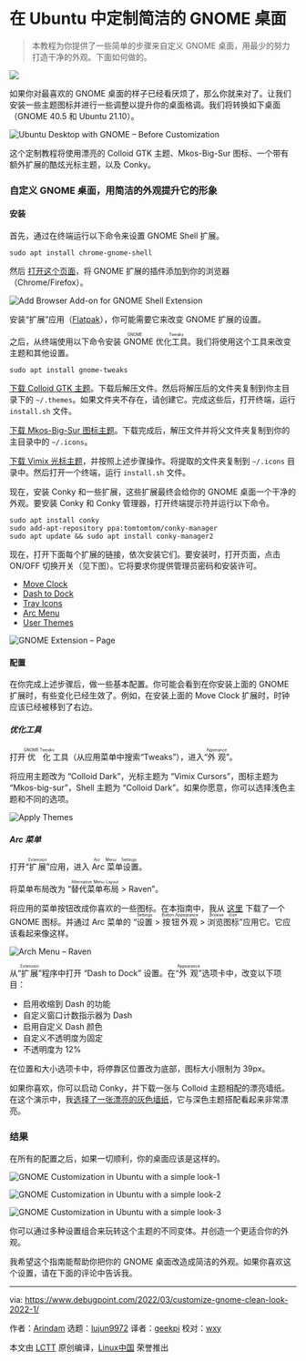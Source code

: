 [#]: subject: "Customize GNOME Desktop in Ubuntu with a Clean Look"
[#]: via: "https://www.debugpoint.com/2022/03/customize-gnome-clean-look-2022-1/"
[#]: author: "Arindam https://www.debugpoint.com/author/admin1/"
[#]: collector: "lujun9972"
[#]: translator: "geekpi"
[#]: reviewer: "wxy"
[#]: publisher: "wxy"
[#]: url: "https://linux.cn/article-14393-1.html"

在 Ubuntu 中定制简洁的 GNOME 桌面
======

> 本教程为你提供了一些简单的步骤来自定义 GNOME 桌面，用最少的努力打造干净的外观。下面如何做的。

![](https://img.linux.net.cn/data/attachment/album/202203/25/095452nw8pt6pxu9owwsks.jpg)

如果你对最喜欢的 GNOME 桌面的样子已经看厌烦了，那么你就来对了。让我们安装一些主题图标并进行一些调整以提升你的桌面格调。我们将转换如下桌面（GNOME 40.5 和 Ubuntu 21.10）。

![Ubuntu Desktop with GNOME – Before Customization][1]

这个定制教程将使用漂亮的 Colloid GTK 主题、Mkos-Big-Sur 图标、一个带有额外扩展的酷炫光标主题，以及 Conky。

### 自定义 GNOME 桌面，用简洁的外观提升它的形象

#### 安装

首先，通过在终端运行以下命令来设置 GNOME Shell 扩展。

```
sudo apt install chrome-gnome-shell
```

然后 [打开这个页面][2]，将 GNOME 扩展的插件添加到你的浏览器（Chrome/Firefox）。

![Add Browser Add-on for GNOME Shell Extension][3]

安装“扩展”应用（[Flatpak][4]），你可能需要它来改变 GNOME 扩展的设置。

之后，从终端使用以下命令安装 <ruby>GNOME 优化工具<rt>GNOME Tweaks</rt></ruby>。我们将使用这个工具来改变主题和其他设置。

```
sudo apt install gnome-tweaks
```

[下载 Colloid GTK 主题][5]。下载后解压文件。然后将解压后的文件夹复制到你主目录下的 `~/.themes`。如果文件夹不存在，请创建它。完成这些后，打开终端，运行 `install.sh` 文件。

[下载 Mkos-Big-Sur 图标主题][6]。下载完成后，解压文件并将父文件夹复制到你的主目录中的 `~/.icons`。

[下载 Vimix 光标主题][7]，并按照上述步骤操作。将提取的文件夹复制到 `~/.icons` 目录中。然后打开一个终端，运行 `install.sh` 文件。

现在，安装 Conky 和一些扩展，这些扩展最终会给你的 GNOME 桌面一个干净的外观。要安装 Conky 和 Conky 管理器，打开终端提示符并运行以下命令。

```
sudo apt install conky
sudo add-apt-repository ppa:tomtomtom/conky-manager
sudo apt update && sudo apt install conky-manager2
```

现在，打开下面每个扩展的链接，依次安装它们。要安装时，打开页面，点击 ON/OFF 切换开关（见下图）。它将要求你提供管理员密码和安装许可。

* [Move Clock][8]
* [Dash to Dock][9]
* [Tray Icons][10]
* [Arc Menu][11]
* [User Themes][12]

![GNOME Extension – Page][13]

#### 配置

在你完成上述步骤后，做一些基本配置。你可能会看到在你安装上面的 GNOME 扩展时，有些变化已经生效了。例如，在安装上面的 Move Clock 扩展时，时钟应该已经被移到了右边。

##### 优化工具

打开<ruby>优化<rt>GNOME Tweaks</rt></ruby>工具（从应用菜单中搜索“Tweaks”），进入“<ruby>外观<rt>Apperance</rt></ruby>”。

将应用主题改为 “Colloid Dark”，光标主题为 “Vimix Cursors”，图标主题为 “Mkos-big-sur”，Shell 主题为 “Colloid Dark”。如果你愿意，你可以选择浅色主题和不同的选项。

![Apply Themes][15]

##### Arc 菜单

打开“<ruby>扩展<rt>Extension</rt></ruby>”应用，进入 <ruby>Arc 菜单设置<rt>Arc Menu Settings</rt></ruby>。

将菜单布局改为 “<ruby>替代菜单布局<rt>Alternative Menu Layout</rt></ruby> > Raven”。

将应用的菜单按钮改成你喜欢的一些图标。在本指南中，我从 [这里][16] 下载了一个 GNOME 图标。并通过 Arc 菜单的 “<ruby>设置<rt>Settings</rt></ruby> > <ruby>按钮外观<rt>Button Appearance</rt></ruby> > <ruby>浏览图标<rt>Browse Icon</rt></ruby>”应用它。它应该看起来像这样。

![Arch Menu – Raven][17]

从“<ruby>扩展<rt>Extension</rt></ruby>”程序中打开 “Dash to Dock” 设置。在“<ruby>外观<rt>Appearance</rt></ruby>”选项卡中，改变以下项目：

* 启用收缩到 Dash 的功能
* 自定义窗口计数指示器为 Dash
* 启用自定义 Dash 颜色
* 自定义不透明度为固定
* 不透明度为 12%

在位置和大小选项卡中，将停靠区位置改为底部，图标大小限制为 39px。

如果你喜欢，你可以启动 Conky，并下载一张与 Colloid 主题相配的漂亮墙纸。在这个演示中，我[选择了一张漂亮的灰色墙纸][18]，它与深色主题搭配看起来非常漂亮。

### 结果

在所有的配置之后，如果一切顺利，你的桌面应该是这样的。

![GNOME Customization in Ubuntu with a simple look-1][19]

![GNOME Customization in Ubuntu with a simple look-2][20]

![GNOME Customization in Ubuntu with a simple look-3][21]

你可以通过多种设置组合来玩转这个主题的不同变体。并创造一个更适合你的外观。

我希望这个指南能帮助你把你的 GNOME 桌面改造成简洁的外观。如果你喜欢这个设置，请在下面的评论中告诉我。

--------------------------------------------------------------------------------

via: https://www.debugpoint.com/2022/03/customize-gnome-clean-look-2022-1/

作者：[Arindam][a]
选题：[lujun9972][b]
译者：[geekpi](https://github.com/geekpi)
校对：[wxy](https://github.com/wxy)

本文由 [LCTT](https://github.com/LCTT/TranslateProject) 原创编译，[Linux中国](https://linux.cn/) 荣誉推出

[a]: https://www.debugpoint.com/author/admin1/
[b]: https://github.com/lujun9972
[1]: https://www.debugpoint.com/wp-content/uploads/2022/03/Ubuntu-Desktop-with-GNOME-Before-Customization-1024x582.jpg
[2]: https://extensions.gnome.org/
[3]: https://www.debugpoint.com/wp-content/uploads/2022/03/Add-Browser-Add-on-for-GNOME-Shell-Extension.jpg
[4]: https://dl.flathub.org/repo/appstream/org.gnome.Extensions.flatpakref
[5]: https://github.com/vinceliuice/Colloid-gtk-theme/archive/refs/heads/main.zip
[6]: https://github.com/zayronxio/Mkos-Big-Sur/archive/refs/heads/master.zip
[7]: https://github.com/vinceliuice/Vimix-cursors
[8]: https://extensions.gnome.org/extension/2/move-clock/
[9]: https://extensions.gnome.org/extension/307/dash-to-dock/
[10]: https://extensions.gnome.org/extension/2890/tray-icons-reloaded/
[11]: https://extensions.gnome.org/extension/3628/arcmenu/
[12]: https://extensions.gnome.org/extension/19/user-themes/
[13]: https://www.debugpoint.com/wp-content/uploads/2018/05/GNOME-Extension-Page.png
[15]: https://www.debugpoint.com/wp-content/uploads/2022/03/Apply-Themes.jpg
[16]: https://icons.iconarchive.com/icons/tatice/operating-systems/32/Gnome-icon.png
[17]: https://www.debugpoint.com/wp-content/uploads/2022/03/Arch-Menu-Raven.jpg
[18]: https://i.redd.it/1ttvv79apo851.png
[19]: https://www.debugpoint.com/wp-content/uploads/2022/03/GNOME-Customization-in-Ubuntu-with-a-simple-look-1-1024x579.jpg
[20]: https://www.debugpoint.com/wp-content/uploads/2022/03/GNOME-Customization-in-Ubuntu-with-a-simple-look-2-1024x580.jpg
[21]: https://www.debugpoint.com/wp-content/uploads/2022/03/GNOME-Customization-in-Ubuntu-with-a-simple-look-3-1024x576.jpg
[22]: https://t.me/debugpoint
[23]: https://twitter.com/DebugPoint
[24]: https://www.youtube.com/c/debugpoint?sub_confirmation=1
[25]: https://facebook.com/DebugPoint